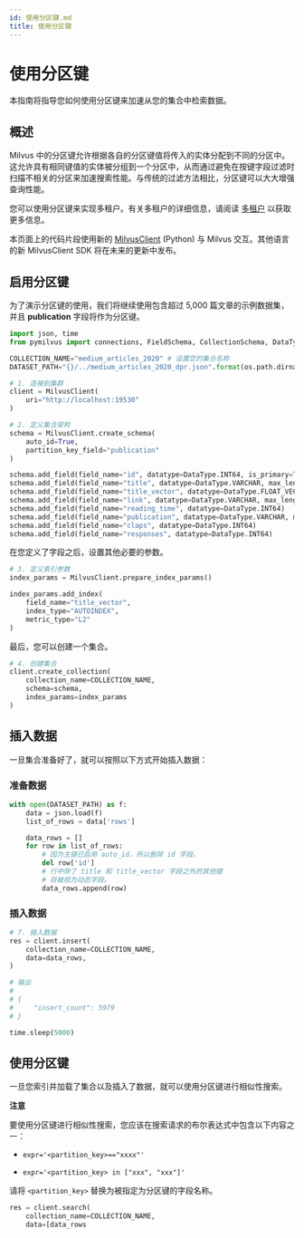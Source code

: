 ```yaml
---
id: 使用分区键.md
title: 使用分区键
---
```


# 使用分区键

本指南将指导您如何使用分区键来加速从您的集合中检索数据。

## 概述

Milvus 中的分区键允许根据各自的分区键值将传入的实体分配到不同的分区中。这允许具有相同键值的实体被分组到一个分区中，从而通过避免在按键字段过滤时扫描不相关的分区来加速搜索性能。与传统的过滤方法相比，分区键可以大大增强查询性能。

您可以使用分区键来实现多租户。有关多租户的详细信息，请阅读 [多租户](https://milvus.io/docs/multi_tenancy.md) 以获取更多信息。

<div class="alert note">

本页面上的代码片段使用新的 <a href="https://milvus.io/api-reference/pymilvus/v2.4.x/About.md">MilvusClient</a> (Python) 与 Milvus 交互。其他语言的新 MilvusClient SDK 将在未来的更新中发布。

</div>

## 启用分区键

为了演示分区键的使用，我们将继续使用包含超过 5,000 篇文章的示例数据集，并且 __publication__ 字段将作为分区键。

```python
import json, time
from pymilvus import connections, FieldSchema, CollectionSchema, DataType, Collection, utility

COLLECTION_NAME="medium_articles_2020" # 设置您的集合名称
DATASET_PATH="{}/../medium_articles_2020_dpr.json".format(os.path.dirname(__file__)) # 设置您的数据集路径

# 1. 连接到集群
client = MilvusClient(
    uri="http://localhost:19530"
)

# 2. 定义集合架构
schema = MilvusClient.create_schema(
    auto_id=True,
    partition_key_field="publication"
)

schema.add_field(field_name="id", datatype=DataType.INT64, is_primary=True)
schema.add_field(field_name="title", datatype=DataType.VARCHAR, max_length=512)
schema.add_field(field_name="title_vector", datatype=DataType.FLOAT_VECTOR, dim=768)
schema.add_field(field_name="link", datatype=DataType.VARCHAR, max_length=512)
schema.add_field(field_name="reading_time", datatype=DataType.INT64)
schema.add_field(field_name="publication", datatype=DataType.VARCHAR, max_length=512)
schema.add_field(field_name="claps", datatype=DataType.INT64)
schema.add_field(field_name="responses", datatype=DataType.INT64)
```
在您定义了字段之后，设置其他必要的参数。

```python
# 3. 定义索引参数
index_params = MilvusClient.prepare_index_params()

index_params.add_index(
    field_name="title_vector",
    index_type="AUTOINDEX",
    metric_type="L2"
)
```

最后，您可以创建一个集合。

```python
# 4. 创建集合
client.create_collection(
    collection_name=COLLECTION_NAME,
    schema=schema,
    index_params=index_params
)
```

## 插入数据

一旦集合准备好了，就可以按照以下方式开始插入数据：

### 准备数据

```python
with open(DATASET_PATH) as f:
    data = json.load(f)
    list_of_rows = data['rows']

    data_rows = []
    for row in list_of_rows:
        # 因为主键已启用 auto_id，所以删除 id 字段。
        del row['id']
        # 行中除了 title 和 title_vector 字段之外的其他键
        # 将被视为动态字段。
        data_rows.append(row)
```

### 插入数据

```python
# 7. 插入数据
res = client.insert(
    collection_name=COLLECTION_NAME,
    data=data_rows,
)

# 输出
#
# {
#     "insert_count": 5979
# }

time.sleep(5000)
```

## 使用分区键

一旦您索引并加载了集合以及插入了数据，就可以使用分区键进行相似性搜索。

<div class="admonition note">

<p><b>注意</b></p>

<p>要使用分区键进行相似性搜索，您应该在搜索请求的布尔表达式中包含以下内容之一：</p>
<ul>
<li><p><code>expr='&lt;partition_key&gt;=="xxxx"'</code></p></li>
<li><p><code>expr='&lt;partition_key&gt; in ["xxx", "xxx"]'</code></p></li>
</ul>
<p>请将 <code>&lt;partition_key&gt;</code> 替换为被指定为分区键的字段名称。</p>

</div>

```python
res = client.search(
    collection_name=COLLECTION_NAME,
    data=[data_rows